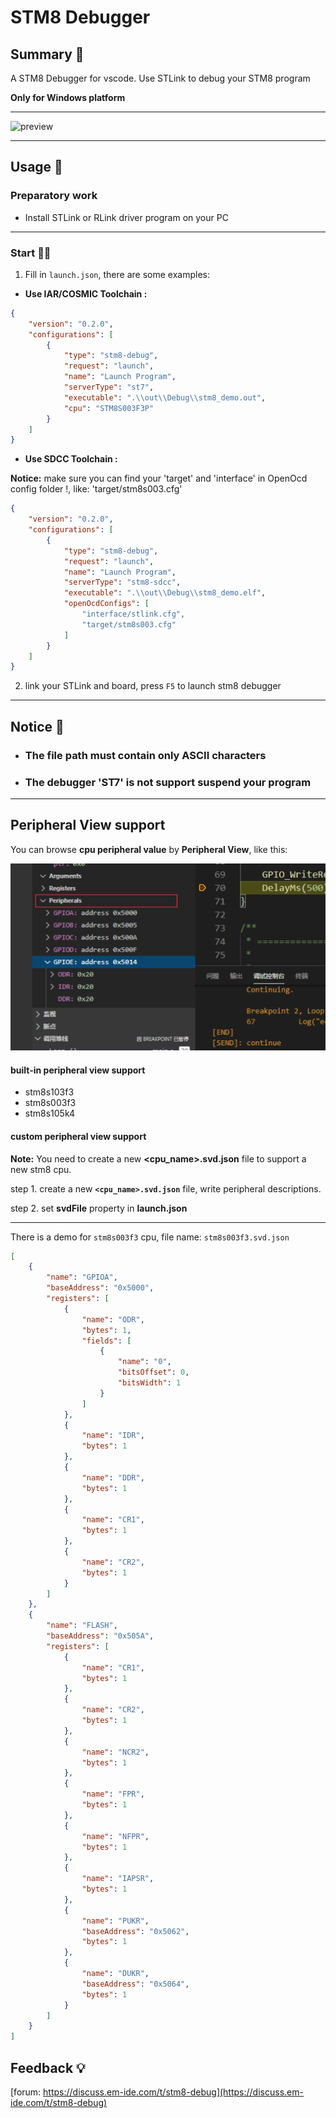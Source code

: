 # STM8 Debugger

## Summary 📑

A STM8 Debugger for vscode. Use STLink to debug your STM8 program

**Only for Windows platform**

***

![preview](./image/show.png)

***

## Usage 📖

### Preparatory work

- Install STLink or RLink driver program on your PC

***

### Start 🏃‍♀️

1. Fill in `launch.json`, there are some examples: 

- **Use IAR/COSMIC Toolchain :**

```json
{
    "version": "0.2.0",
    "configurations": [
        {
            "type": "stm8-debug",
            "request": "launch",
            "name": "Launch Program",
            "serverType": "st7",
            "executable": ".\\out\\Debug\\stm8_demo.out",
            "cpu": "STM8S003F3P"
        }
    ]
}
```

- **Use SDCC Toolchain :**

**Notice:** make sure you can find your 'target' and 'interface' in OpenOcd config folder !, like: 'target/stm8s003.cfg'

```json
{
    "version": "0.2.0",
    "configurations": [
        {
            "type": "stm8-debug",
            "request": "launch",
            "name": "Launch Program",
            "serverType": "stm8-sdcc",
            "executable": ".\\out\\Debug\\stm8_demo.elf",
            "openOcdConfigs": [
                "interface/stlink.cfg",
                "target/stm8s003.cfg"
            ]
        }
    ]
}
```

2. link your STLink and board, press `F5` to launch stm8 debugger


***

## Notice 🚩

- ### The file path must contain only **ASCII** characters

- ### The debugger 'ST7' is not support suspend your program

***

## Peripheral View support

You can browse **cpu peripheral value** by **Peripheral View**, like this:

![peripheral view](./image/peripheral_view.png)


#### built-in peripheral view support

- stm8s103f3
- stm8s003f3
- stm8s105k4

#### custom peripheral view support

**Note:** You need to create a new **\<cpu_name>.svd.json** file to support a new stm8 cpu.

step 1. create a new **`<cpu_name>.svd.json`** file, write peripheral descriptions.

step 2. set **svdFile** property in **launch.json**

***

There is a demo for `stm8s003f3` cpu, file name: `stm8s003f3.svd.json`

```json
[
    {
        "name": "GPIOA",
        "baseAddress": "0x5000",
        "registers": [
            {
                "name": "ODR",
                "bytes": 1,
                "fields": [
                    {
                        "name": "0",
                        "bitsOffset": 0,
                        "bitsWidth": 1
                    }
                ]
            },
            {
                "name": "IDR",
                "bytes": 1
            },
            {
                "name": "DDR",
                "bytes": 1
            },
            {
                "name": "CR1",
                "bytes": 1
            },
            {
                "name": "CR2",
                "bytes": 1
            }
        ]
    },
    {
        "name": "FLASH",
        "baseAddress": "0x505A",
        "registers": [
            {
                "name": "CR1",
                "bytes": 1
            },
            {
                "name": "CR2",
                "bytes": 1
            },
            {
                "name": "NCR2",
                "bytes": 1
            },
            {
                "name": "FPR",
                "bytes": 1
            },
            {
                "name": "NFPR",
                "bytes": 1
            },
            {
                "name": "IAPSR",
                "bytes": 1
            },
            {
                "name": "PUKR",
                "baseAddress": "0x5062",
                "bytes": 1
            },
            {
                "name": "DUKR",
                "baseAddress": "0x5064",
                "bytes": 1
            }
        ]
    }
]
```

## Feedback 💡

[forum: https://discuss.em-ide.com/t/stm8-debug](https://discuss.em-ide.com/t/stm8-debug)

